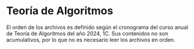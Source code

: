 # Teoría de Algoritmos

El orden de los archivos es definido según el cronograma del curso anual de Teoría de Algoritmos del año 2024, 1C. Sus contenidos no son acumulativos, por lo que no es necesario leer los archivos en orden.

